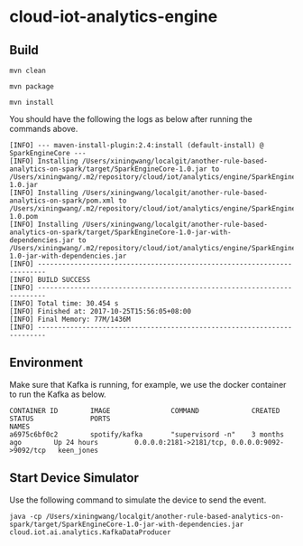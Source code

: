 # cloud-iot-analytics-engine


## Build
```
mvn clean

mvn package

mvn install
```

You should have the following the logs as below after running the commands above.
```
[INFO] --- maven-install-plugin:2.4:install (default-install) @ SparkEngineCore ---
[INFO] Installing /Users/xiningwang/localgit/another-rule-based-analytics-on-spark/target/SparkEngineCore-1.0.jar to /Users/xiningwang/.m2/repository/cloud/iot/analytics/engine/SparkEngineCore/1.0/SparkEngineCore-1.0.jar
[INFO] Installing /Users/xiningwang/localgit/another-rule-based-analytics-on-spark/pom.xml to /Users/xiningwang/.m2/repository/cloud/iot/analytics/engine/SparkEngineCore/1.0/SparkEngineCore-1.0.pom
[INFO] Installing /Users/xiningwang/localgit/another-rule-based-analytics-on-spark/target/SparkEngineCore-1.0-jar-with-dependencies.jar to /Users/xiningwang/.m2/repository/cloud/iot/analytics/engine/SparkEngineCore/1.0/SparkEngineCore-1.0-jar-with-dependencies.jar
[INFO] ------------------------------------------------------------------------
[INFO] BUILD SUCCESS
[INFO] ------------------------------------------------------------------------
[INFO] Total time: 30.454 s
[INFO] Finished at: 2017-10-25T15:56:05+08:00
[INFO] Final Memory: 77M/1436M
[INFO] ------------------------------------------------------------------------
```

## Environment
Make sure that Kafka is running, for example, we use the docker container to run the Kafka as below.
```
CONTAINER ID        IMAGE               COMMAND             CREATED             STATUS              PORTS                                            NAMES
a6975c6bf0c2        spotify/kafka       "supervisord -n"    3 months ago        Up 24 hours         0.0.0.0:2181->2181/tcp, 0.0.0.0:9092->9092/tcp   keen_jones
```

## Start Device Simulator

Use the following command to simulate the device to send the event.
```
java -cp /Users/xiningwang/localgit/another-rule-based-analytics-on-spark/target/SparkEngineCore-1.0-jar-with-dependencies.jar cloud.iot.ai.analytics.KafkaDataProducer
```